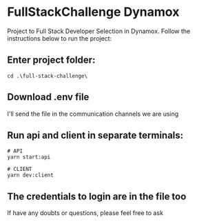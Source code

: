 # FullStackChallenge Dynamox

Project to Full Stack Developer Selection in Dynamox. Follow the instructions below to run the project:

## Enter project folder:

```
cd .\full-stack-challenge\
```

## Download .env file

I'll send the file in the communication channels we are using

## Run api and client in separate terminals:

```
# API
yarn start:api

# CLIENT
yarn dev:client
```

## The credentials to login are in the file too

If have any doubts or questions, please feel free to ask
